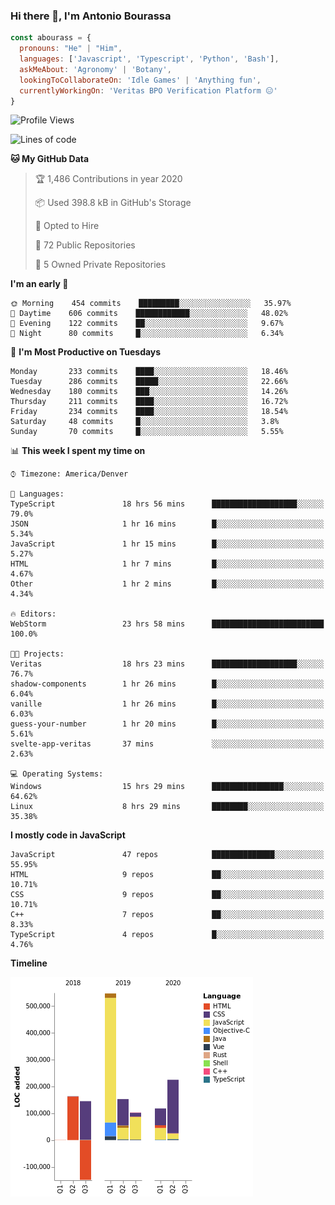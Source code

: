 ### Hi there 👋, I'm Antonio Bourassa

```javascript
const abourass = {
  pronouns: "He" | "Him",
  languages: ['Javascript', 'Typescript', 'Python', 'Bash'],
  askMeAbout: 'Agronomy' | 'Botany',
  lookingToCollaborateOn: 'Idle Games' | 'Anything fun',
  currentlyWorkingOn: 'Veritas BPO Verification Platform 😑'
}
```

<!--START_SECTION:waka-->
![Profile Views](http://img.shields.io/badge/Profile%20Views-14-blue)

![Lines of code](https://img.shields.io/badge/From%20Hello%20World%20I've%20written-10.2%20million%20Lines%20of%20code-blue)

**🐱 My GitHub Data** 

> 🏆 1,486 Contributions in year 2020
 > 
> 📦 Used 398.8 kB in GitHub's Storage 
 > 
> 💼 Opted to Hire
 > 
> 📜 72 Public Repositories 
 > 
> 🔑 5 Owned Private Repositories 

**I'm an early 🐤** 

```text
🌞 Morning    454 commits    █████████░░░░░░░░░░░░░░░░   35.97% 
🌆 Daytime    606 commits    ████████████░░░░░░░░░░░░░   48.02% 
🌃 Evening    122 commits    ██░░░░░░░░░░░░░░░░░░░░░░░   9.67% 
🌙 Night      80 commits     █░░░░░░░░░░░░░░░░░░░░░░░░   6.34%

```
📅 **I'm Most Productive on Tuesdays** 

```text
Monday       233 commits    ████░░░░░░░░░░░░░░░░░░░░░   18.46% 
Tuesday      286 commits    █████░░░░░░░░░░░░░░░░░░░░   22.66% 
Wednesday    180 commits    ███░░░░░░░░░░░░░░░░░░░░░░   14.26% 
Thursday     211 commits    ████░░░░░░░░░░░░░░░░░░░░░   16.72% 
Friday       234 commits    ████░░░░░░░░░░░░░░░░░░░░░   18.54% 
Saturday     48 commits     █░░░░░░░░░░░░░░░░░░░░░░░░   3.8% 
Sunday       70 commits     █░░░░░░░░░░░░░░░░░░░░░░░░   5.55%

```


📊 **This week I spent my time on** 

```text
⌚︎ Timezone: America/Denver

💬 Languages: 
TypeScript               18 hrs 56 mins      ███████████████████░░░░░░   79.0% 
JSON                     1 hr 16 mins        █░░░░░░░░░░░░░░░░░░░░░░░░   5.34% 
JavaScript               1 hr 15 mins        █░░░░░░░░░░░░░░░░░░░░░░░░   5.27% 
HTML                     1 hr 7 mins         █░░░░░░░░░░░░░░░░░░░░░░░░   4.67% 
Other                    1 hr 2 mins         █░░░░░░░░░░░░░░░░░░░░░░░░   4.34%

🔥 Editors: 
WebStorm                 23 hrs 58 mins      █████████████████████████   100.0%

🐱‍💻 Projects: 
Veritas                  18 hrs 23 mins      ███████████████████░░░░░░   76.7% 
shadow-components        1 hr 26 mins        █░░░░░░░░░░░░░░░░░░░░░░░░   6.04% 
vanille                  1 hr 26 mins        █░░░░░░░░░░░░░░░░░░░░░░░░   6.03% 
guess-your-number        1 hr 20 mins        █░░░░░░░░░░░░░░░░░░░░░░░░   5.61% 
svelte-app-veritas       37 mins             ░░░░░░░░░░░░░░░░░░░░░░░░░   2.63%

💻 Operating Systems: 
Windows                  15 hrs 29 mins      ████████████████░░░░░░░░░   64.62% 
Linux                    8 hrs 29 mins       ████████░░░░░░░░░░░░░░░░░   35.38%

```

**I mostly code in JavaScript** 

```text
JavaScript               47 repos            ██████████████░░░░░░░░░░░   55.95% 
HTML                     9 repos             ██░░░░░░░░░░░░░░░░░░░░░░░   10.71% 
CSS                      9 repos             ██░░░░░░░░░░░░░░░░░░░░░░░   10.71% 
C++                      7 repos             ██░░░░░░░░░░░░░░░░░░░░░░░   8.33% 
TypeScript               4 repos             █░░░░░░░░░░░░░░░░░░░░░░░░   4.76%

```


**Timeline**

![Chart not found](https://github.com/Abourass/Abourass/blob/master/charts/bar_graph.png) 


<!--END_SECTION:waka-->

<!--
**Abourass/Abourass** is a ✨ _special_ ✨ repository because its `README.md` (this file) appears on your GitHub profile.

Here are some ideas to get you started:

- 🔭 I’m currently working on ...
- 🌱 I’m currently learning ...
- 👯 I’m looking to collaborate on ...
- 🤔 I’m looking for help with ...
- 💬 Ask me about ...
- 📫 How to reach me: ...
- 😄 Pronouns: ...
- ⚡ Fun fact: ...
-->
